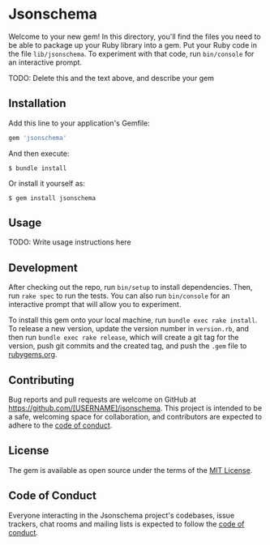 # Jsonschema

Welcome to your new gem! In this directory, you'll find the files you need to be able to package up your Ruby library into a gem. Put your Ruby code in the file `lib/jsonschema`. To experiment with that code, run `bin/console` for an interactive prompt.

TODO: Delete this and the text above, and describe your gem

## Installation

Add this line to your application's Gemfile:

```ruby
gem 'jsonschema'
```

And then execute:

    $ bundle install

Or install it yourself as:

    $ gem install jsonschema

## Usage

TODO: Write usage instructions here

## Development

After checking out the repo, run `bin/setup` to install dependencies. Then, run `rake spec` to run the tests. You can also run `bin/console` for an interactive prompt that will allow you to experiment.

To install this gem onto your local machine, run `bundle exec rake install`. To release a new version, update the version number in `version.rb`, and then run `bundle exec rake release`, which will create a git tag for the version, push git commits and the created tag, and push the `.gem` file to [rubygems.org](https://rubygems.org).

## Contributing

Bug reports and pull requests are welcome on GitHub at https://github.com/[USERNAME]/jsonschema. This project is intended to be a safe, welcoming space for collaboration, and contributors are expected to adhere to the [code of conduct](https://github.com/[USERNAME]/jsonschema/blob/master/CODE_OF_CONDUCT.md).

## License

The gem is available as open source under the terms of the [MIT License](https://opensource.org/licenses/MIT).

## Code of Conduct

Everyone interacting in the Jsonschema project's codebases, issue trackers, chat rooms and mailing lists is expected to follow the [code of conduct](https://github.com/[USERNAME]/jsonschema/blob/master/CODE_OF_CONDUCT.md).
